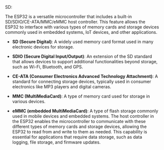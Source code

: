SD:

The ESP32 is a versatile microcontroller that includes a built-in SD/SDIO/CE-ATA/MMC/eMMC host controller. This feature allows the ESP32 to interface with various types of memory cards and storage devices commonly used in embedded systems, IoT devices, and other applications.

- **SD (Secure Digital)**: A widely used memory card format used in many electronic devices for storage.

- **SDIO (Secure Digital Input/Output)**: An extension of the SD standard that allows devices to support additional functionalities beyond storage, such as Wi-Fi, Bluetooth, and GPS.

- **CE-ATA (Consumer Electronics Advanced Technology Attachment)**: A standard for connecting storage devices, typically used in consumer electronics like MP3 players and digital cameras.

- **MMC (MultiMediaCard)**: A type of memory card used for storage in various devices.

- **eMMC (embedded MultiMediaCard)**: A type of flash storage commonly used in mobile devices and embedded systems.
The host controller in the ESP32 enables the microcontroller to communicate with these different types of memory cards and storage devices, allowing the ESP32 to read from and write to them as needed. This capability is essential for applications that require data storage, such as data logging, file storage, and firmware updates.
